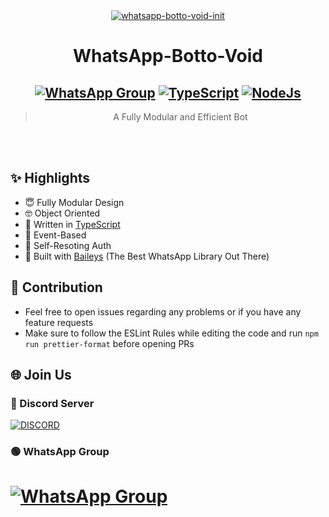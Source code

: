<div align="center">
<a href="https://ibb.co/wQ4GK21"><img src="https://i.ibb.co/HPqwr9Q/whatsapp-botto-void-init.png" alt="whatsapp-botto-void-init" border="0"></a>

# **WhatsApp-Botto-Void**

## [![WhatsApp Group](https://img.shields.io/badge/WhatsApp-25D366?style=for-the-badge&logo=whatsapp&logoColor=white)](https://chat.whatsapp.com/JykPXBsyo6Z0TqEJcABZ2b) [![TypeScript](https://img.shields.io/badge/TypeScript-007ACC?style=for-the-badge&logo=typescript&logoColor=white)](https://www.typescriptlang.org/) [![NodeJs](https://img.shields.io/badge/Node.js-43853D?style=for-the-badge&logo=node.js&logoColor=white)](https://nodejs.org/en/)

> A Fully Modular and Efficient Bot <br>

</div><br/>
<br/>

## ✨ Highlights
- 😇 Fully Modular Design
- 🤓 Object Oriented
- 🥶 Written in [TypeScript](https://www.typescriptlang.org/)
- 🤢 Event-Based 
- 🤑 Self-Resoting Auth
- 🥵 Built with [Baileys](https://github.com/adiwajshing/baileys) (The Best WhatsApp Library Out There) 

## 💪 Contribution

+ Feel free to open issues regarding any problems or if you have any feature requests
+ Make sure to follow the ESLint Rules while editing the code and run `npm run prettier-format` before opening PRs

## 🌐 Join Us
### 🔵 Discord Server
[![DISCORD](https://invidget.switchblade.xyz/Nzsb5weQFg)](https://discord.gg/Nzsb5weQFg)
### 🟢 WhatsApp Group
# [![WhatsApp Group](https://img.shields.io/badge/WhatsApp-25D366?style=for-the-badge&logo=whatsapp&logoColor=white)](https://chat.whatsapp.com/JykPXBsyo6Z0TqEJcABZ2b)
